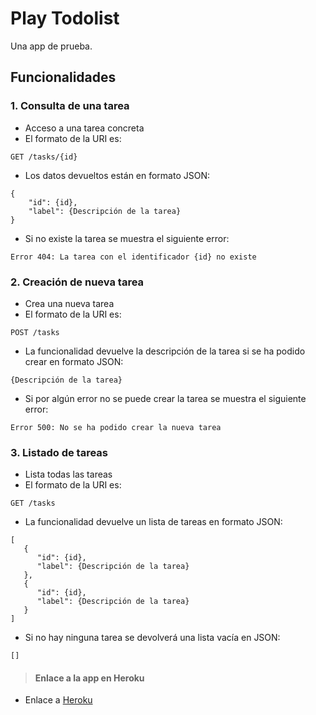 # Play Todolist

Una app de prueba.

## Funcionalidades

### 1. Consulta de una tarea

* Acceso a una tarea concreta
* El formato de la URI es:
```
GET /tasks/{id}
```
* Los datos devueltos están en formato JSON:
```
{
    "id": {id},
    "label": {Descripción de la tarea}
}
```
* Si no existe la tarea se muestra el siguiente error:
```
Error 404: La tarea con el identificador {id} no existe
```

### 2. Creación de nueva tarea

* Crea una nueva tarea
* El formato de la URI es:
```
POST /tasks
```
* La funcionalidad devuelve la descripción de la tarea si se ha podido crear en formato JSON:
```
{Descripción de la tarea}
```
* Si por algún error no se puede crear la tarea se muestra el siguiente error:
```
Error 500: No se ha podido crear la nueva tarea
```

### 3. Listado de tareas

* Lista todas las tareas
* El formato de la URI es:
```
GET /tasks
```
* La funcionalidad devuelve un lista de tareas en formato JSON:
```
[
   {
      "id": {id},
      "label": {Descripción de la tarea}
   },
   {
      "id": {id},
      "label": {Descripción de la tarea}
   }
]
```
* Si no hay ninguna tarea se devolverá una lista vacía en JSON:
```
[]
```

> #### Enlace a la app en Heroku
- Enlace a [Heroku](http://shrouded-refuge-4122.herokuapp.com/tasks)